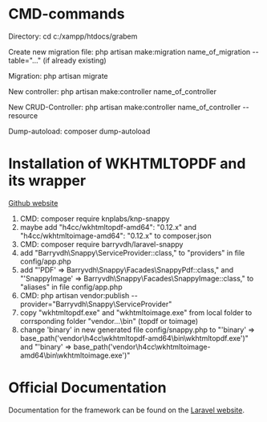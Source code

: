 # CMD-commands

Directory: cd c:/xampp/htdocs/grabem

Create new migration file: php artisan make:migration name_of_migration --table="..." (if already existing)

Migration: php artisan migrate

New controller: php artisan make:controller name_of_controller

New CRUD-Controller: php artisan make:controller name_of_controller --resource

Dump-autoload: composer dump-autoload

# Installation of WKHTMLTOPDF and its wrapper

[Github website](https://github.com/KnpLabs/snappy#wkhtmltopdf-binary-as-composer-dependencies)

1. CMD: composer require knplabs/knp-snappy
2. maybe add "h4cc/wkhtmltopdf-amd64": "0.12.x" and "h4cc/wkhtmltoimage-amd64": "0.12.x" to composer.json
3. CMD: composer require barryvdh/laravel-snappy
4. add "Barryvdh\Snappy\ServiceProvider::class," to "providers" in file config/app.php
5. add "'PDF' => Barryvdh\Snappy\Facades\SnappyPdf::class," and "'SnappyImage' => Barryvdh\Snappy\Facades\SnappyImage::class," to "aliases" in file config/app.php
6. CMD: php artisan vendor:publish --provider="Barryvdh\Snappy\ServiceProvider"
7. copy "wkhtmltopdf.exe" and "wkhtmltoimage.exe" from local folder to corrsponding folder "vendor\...\bin\" (topdf or toimage)
8. change 'binary' in new generated file config/snappy.php to "'binary' => base_path('vendor\h4cc\wkhtmltopdf-amd64\bin\wkhtmltopdf.exe')" and "'binary' => base_path('vendor\h4cc\wkhtmltoimage-amd64\bin\wkhtmltoimage.exe')"

# Official Documentation

Documentation for the framework can be found on the [Laravel website](http://laravel.com/docs).
